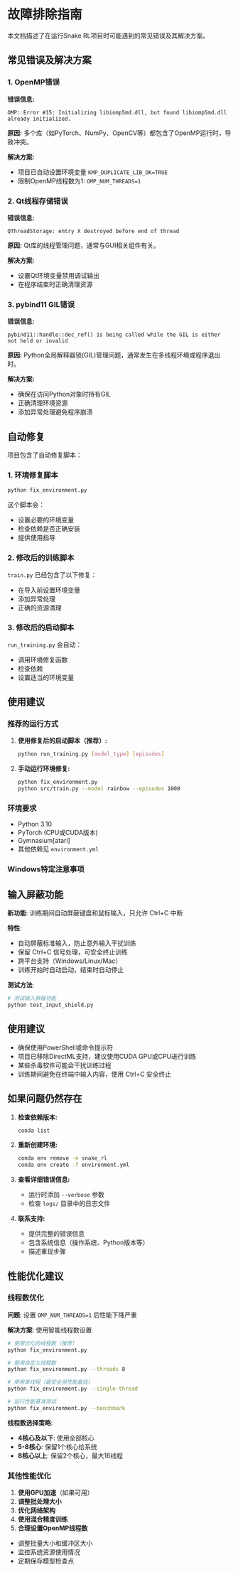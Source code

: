 # 故障排除指南

本文档描述了在运行Snake RL项目时可能遇到的常见错误及其解决方案。

## 常见错误及解决方案

### 1. OpenMP错误

**错误信息:**
```
OMP: Error #15: Initializing libiomp5md.dll, but found libiomp5md.dll already initialized.
```

**原因:** 多个库（如PyTorch、NumPy、OpenCV等）都包含了OpenMP运行时，导致冲突。

**解决方案:**
- 项目已自动设置环境变量 `KMP_DUPLICATE_LIB_OK=TRUE`
- 限制OpenMP线程数为1: `OMP_NUM_THREADS=1`

### 2. Qt线程存储错误

**错误信息:**
```
QThreadStorage: entry X destroyed before end of thread
```

**原因:** Qt库的线程管理问题，通常与GUI相关组件有关。

**解决方案:**
- 设置Qt环境变量禁用调试输出
- 在程序结束时正确清理资源

### 3. pybind11 GIL错误

**错误信息:**
```
pybind11::handle::dec_ref() is being called while the GIL is either not held or invalid
```

**原因:** Python全局解释器锁(GIL)管理问题，通常发生在多线程环境或程序退出时。

**解决方案:**
- 确保在访问Python对象时持有GIL
- 正确清理环境资源
- 添加异常处理避免程序崩溃

## 自动修复

项目包含了自动修复脚本：

### 1. 环境修复脚本
```bash
python fix_environment.py
```

这个脚本会：
- 设置必要的环境变量
- 检查依赖是否正确安装
- 提供使用指导

### 2. 修改后的训练脚本

`train.py` 已经包含了以下修复：
- 在导入前设置环境变量
- 添加异常处理
- 正确的资源清理

### 3. 修改后的启动脚本

`run_training.py` 会自动：
- 调用环境修复函数
- 检查依赖
- 设置适当的环境变量

## 使用建议

### 推荐的运行方式

1. **使用修复后的启动脚本（推荐）:**
   ```bash
   python run_training.py [model_type] [episodes]
   ```

2. **手动运行环境修复:**
   ```bash
   python fix_environment.py
   python src/train.py --model rainbow --episodes 1000
   ```

### 环境要求

- Python 3.10
- PyTorch (CPU或CUDA版本)
- Gymnasium[atari]
- 其他依赖见 `environment.yml`

### Windows特定注意事项

## 输入屏蔽功能

**新功能**: 训练期间自动屏蔽键盘和鼠标输入，只允许 Ctrl+C 中断

**特性**:
- 自动屏蔽标准输入，防止意外输入干扰训练
- 保留 Ctrl+C 信号处理，可安全终止训练
- 跨平台支持（Windows/Linux/Mac）
- 训练开始时自动启动，结束时自动停止

**测试方法**:
```bash
# 测试输入屏蔽功能
python test_input_shield.py
```

## 使用建议

- 确保使用PowerShell或命令提示符
- 项目已移除DirectML支持，建议使用CUDA GPU或CPU进行训练
- 某些杀毒软件可能会干扰训练过程
- 训练期间避免在终端中输入内容，使用 Ctrl+C 安全终止

## 如果问题仍然存在

1. **检查依赖版本:**
   ```bash
   conda list
   ```

2. **重新创建环境:**
   ```bash
   conda env remove -n snake_rl
   conda env create -f environment.yml
   ```

3. **查看详细错误信息:**
   - 运行时添加 `--verbose` 参数
   - 检查 `logs/` 目录中的日志文件

4. **联系支持:**
   - 提供完整的错误信息
   - 包含系统信息（操作系统、Python版本等）
   - 描述重现步骤

## 性能优化建议

### 线程数优化

**问题**: 设置 `OMP_NUM_THREADS=1` 后性能下降严重

**解决方案**: 使用智能线程数设置

```bash
# 使用优化的线程数（推荐）
python fix_environment.py

# 使用自定义线程数
python fix_environment.py --threads 8

# 使用单线程（最安全但性能最低）
python fix_environment.py --single-thread

# 运行性能基准测试
python fix_environment.py --benchmark
```

**线程数选择策略**:
- **4核心及以下**: 使用全部核心
- **5-8核心**: 保留1个核心给系统
- **8核心以上**: 保留2个核心，最大16线程

### 其他性能优化

1. **使用GPU加速**（如果可用）
2. **调整批处理大小**
3. **优化网络架构**
4. **使用混合精度训练**
5. **合理设置OpenMP线程数**
- 调整批量大小和缓冲区大小
- 监控系统资源使用情况
- 定期保存模型检查点